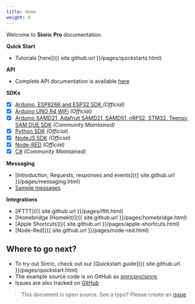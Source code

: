 ```yaml
---
title: Home
weight: 0
---
```

 
Welcome to **Sinric Pro** documentation.

**Quick Start**
 - Tutorials [here]({{ site.github.url }}/pages/quickstarts.html) 

**API**
 - Complete API documentation is available [here](https://apidocs.sinric.pro/)

**SDKs**
 - [x]  [Arduino, ESP8266 and ESP32 SDK ](https://github.com/sinricpro/esp8266-esp32-sdk) *(Official)*
 - [x]  [Arduino UNO R4 WiFi](https://github.com/sinricpro/arduino-renesas-sdk/) *(Official)*
 - [x]  [Arduino SAMD21, Adafruit SAMD21, SAMD51, nRF52, STM32, Teensy, SAM DUE SDK](https://github.com/khoih-prog/SinricPro_Generic) *(Community Maintained)*
 - [x]  [Python SDK](https://github.com/sinricpro/python-sdk) *(Official)*
 - [x]  [NodeJS SDK](https://github.com/sinricpro/nodejs-sdk) *(Official)*
 - [x]  [Node-RED](https://github.com/sinricpro/node-red-contrib-sinric-pro) *(Official)*
 - [x]  [C#](https://github.com/xamakadesigns/sinric-pro-csharp) *(Community Maintained)*

**Messaging**
  - [Introduction, Requests, responses and events]({{ site.github.url }}/pages/messaging.html)
  - [Sample messages](https://github.com/sinricpro/sample_messages)
 
**Integrations**
 - [IFTTT]({{ site.github.url }}/pages/ifttt.html)  
 - [Homebridge (Homekit)]({{ site.github.url }}/pages/homebridge.html)  
 - [Apple Shortcuts]({{ site.github.url }}/pages/apple-shortcuts.html)
 - [Node-Red]({{ site.github.url }}/pages/node-red.html)
 
## Where to go next?

 * To try out Sinric, check out our [Quickstart guide]({{ site.github.url }}/pages/quickstart.html)
 * The example source code is on GitHub as [sinricpro/sinric](https://github.com/sinricpro/sinric/)
 * Issues are also tracked on [GitHub](https://github.com/sinricpro/)

 > This document is open source. See a typo? Please create an [issue](https://github.com/sinricpro/help-docs)

